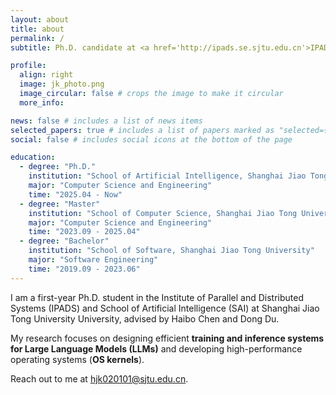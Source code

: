 ```yaml
---
layout: about
title: about
permalink: /
subtitle: Ph.D. candidate at <a href='http://ipads.se.sjtu.edu.cn'>IPADS</a> and <a href='https://soai.sjtu.edu.cn'>School of Artificial Intelligence, SJTU</a>.

profile:
  align: right
  image: jk_photo.png
  image_circular: false # crops the image to make it circular
  more_info:

news: false # includes a list of news items
selected_papers: true # includes a list of papers marked as "selected={true}"
social: false # includes social icons at the bottom of the page

education:
  - degree: "Ph.D."
    institution: "School of Artificial Intelligence, Shanghai Jiao Tong University"
    major: "Computer Science and Engineering"
    time: "2025.04 - Now"
  - degree: "Master"
    institution: "School of Computer Science, Shanghai Jiao Tong University"
    major: "Computer Science and Engineering"
    time: "2023.09 - 2025.04"
  - degree: "Bachelor"
    institution: "School of Software, Shanghai Jiao Tong University"
    major: "Software Engineering"
    time: "2019.09 - 2023.06"
---
```


I am a first-year Ph.D. student in the Institute of Parallel and Distributed Systems (IPADS) and School of Artificial Intelligence (SAI) at Shanghai Jiao Tong University University, advised by Haibo Chen and Dong Du.

My research focuses on designing efficient **training and inference systems for Large Language Models (LLMs)** and developing high-performance operating systems (**OS kernels**).

Reach out to me at hjk020101@sjtu.edu.cn.
